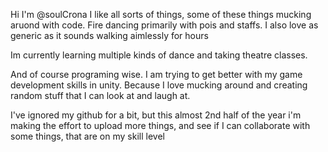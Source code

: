 Hi I'm @soulCrona
I like all sorts of things, some of these things mucking aruond with code. Fire dancing primarily with pois and staffs. I also love as generic as it sounds walking aimlessly for hours

Im currently learning multiple kinds of dance and taking theatre classes.

And of course programing wise. I am trying to get better with my game development skills in unity. Because I love mucking around and creating random stuff that I can
look at and laugh at.


I've ignored my github for a bit, but this almost 2nd half of the year i'm making the effort to upload more things, and see if I can collaborate with some things, that 
are on my skill level
